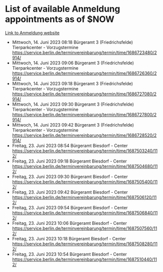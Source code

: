 # List of available Anmeldung appointments as of $NOW
[Link to Anmeldung website](https://service.berlin.de/terminvereinbarung/termin/tag.php?termin=1&anliegen[]=120686&dienstleisterlist=122210,122217,327316,122219,327312,122227,327314,122231,327346,122243,327348,122254,122252,329742,122260,329745,122262,329748,122271,327278,122273,327274,122277,327276,330436,122280,327294,122282,327290,122284,327292,122291,327270,122285,327266,122286,327264,122296,327268,150230,329760,122297,327286,122294,327284,122312,329763,122314,329775,122304,327330,122311,327334,122309,327332,317869,122281,327352,122279,329772,122283,122276,327324,122274,327326,122267,329766,122246,327318,122251,327320,122257,327322,122208,327298,122226,327300&herkunft=http%3A%2F%2Fservice.berlin.de%2Fdienstleistung%2F120686%2F)
- Mittwoch, 14. Juni 2023 08:18 Bürgeramt 3 (Friedrichsfelde) Tierparkcenter - Vorzugstermine https://service.berlin.de/terminvereinbarung/termin/time/1686723480/2914/
- Mittwoch, 14. Juni 2023 09:06 Bürgeramt 3 (Friedrichsfelde) Tierparkcenter - Vorzugstermine https://service.berlin.de/terminvereinbarung/termin/time/1686726360/2914/
- Mittwoch, 14. Juni 2023 09:18 Bürgeramt 3 (Friedrichsfelde) Tierparkcenter - Vorzugstermine https://service.berlin.de/terminvereinbarung/termin/time/1686727080/2914/
- Mittwoch, 14. Juni 2023 09:30 Bürgeramt 3 (Friedrichsfelde) Tierparkcenter - Vorzugstermine https://service.berlin.de/terminvereinbarung/termin/time/1686727800/2914/
- Mittwoch, 14. Juni 2023 09:42 Bürgeramt 3 (Friedrichsfelde) Tierparkcenter - Vorzugstermine https://service.berlin.de/terminvereinbarung/termin/time/1686728520/2914/
- Freitag, 23. Juni 2023 08:54 Bürgeramt Biesdorf - Center https://service.berlin.de/terminvereinbarung/termin/time/1687503240/112/
- Freitag, 23. Juni 2023 09:18 Bürgeramt Biesdorf - Center https://service.berlin.de/terminvereinbarung/termin/time/1687504680/112/
- Freitag, 23. Juni 2023 09:30 Bürgeramt Biesdorf - Center https://service.berlin.de/terminvereinbarung/termin/time/1687505400/112/
- Freitag, 23. Juni 2023 09:42 Bürgeramt Biesdorf - Center https://service.berlin.de/terminvereinbarung/termin/time/1687506120/112/
- Freitag, 23. Juni 2023 09:54 Bürgeramt Biesdorf - Center https://service.berlin.de/terminvereinbarung/termin/time/1687506840/112/
- Freitag, 23. Juni 2023 10:06 Bürgeramt Biesdorf - Center https://service.berlin.de/terminvereinbarung/termin/time/1687507560/112/
- Freitag, 23. Juni 2023 10:18 Bürgeramt Biesdorf - Center https://service.berlin.de/terminvereinbarung/termin/time/1687508280/112/
- Freitag, 23. Juni 2023 10:54 Bürgeramt Biesdorf - Center https://service.berlin.de/terminvereinbarung/termin/time/1687510440/112/
